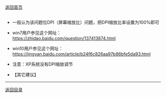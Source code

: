 [返回首页](./Home)


## 
- 一般认为该问题位DPI（屏幕缩放比）问题，把DPI缩放比率设置为100%即可

- win7用户参见这个网址：https://zhidao.baidu.com/question/137413874.html

- win10用户参见这个网址：https://jingyan.baidu.com/article/b24f6c826aa97b86bfe5da93.html

- 注意：XP系统没有DPI缩放调节







- 【其它建议】


***
[返回目录](./常见问题指南)